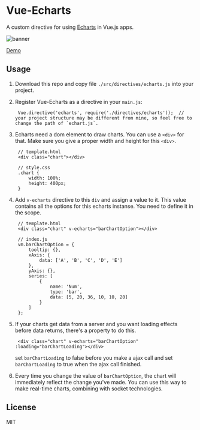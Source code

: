 # Vue-Echarts

A custom directive for using [Echarts](http://echarts.baidu.com/) in Vue.js apps.

![banner](https://raw.githubusercontent.com/panteng/vue-echarts/master/banner.jpg)

[Demo](http://panteng.me/demos/vue-echarts)

## Usage

1. Download this repo and copy file `./src/directives/echarts.js` into your project.

2. Register Vue-Echarts as a directive in your `main.js`:

        Vue.directive('echarts', require('./directives/echarts'));  //  your project structure may be different from mine, so feel free to change the path of `echart.js`.
       
3. Echarts need a dom element to draw charts. You can use a `<div>` for that. Make sure you give a proper width and height for this `<div>`.
    
        // template.html
        <div class="chart"></div>
        
        // style.css
        .chart {
            width: 100%;
            height: 400px;
        }

4. Add `v-echarts` directive to this `div` and assign a value to it. This value contains all the options for this echarts instanse. You need to define it in the scope.
 
        // template.html
        <div class="chart" v-echarts="barChartOption"></div>
        
        // index.js
        vm.barChartOption = {
            tooltip: {},
            xAxis: {
                data: ['A', 'B', 'C', 'D', 'E']
            },
            yAxis: {},
            series: [
                {
                    name: 'Num',
                    type: 'bar',
                    data: [5, 20, 36, 10, 10, 20]
                }
            ]
        };
        
5. If your charts get data from a server and you want loading effects before data returns, there's a property to do this.

        <div class="chart" v-echarts="barChartOption" :loading="barChartLoading"></div>
    
    set `barChartLoading` to false before you make a ajax call and set `barChartLoading` to true when the ajax call finished.
    
6. Every time you change the value of `barChartOption`, the chart will immediately reflect the change you've made. You can use this way to make real-time charts, combining with socket technologies.

## License

MIT